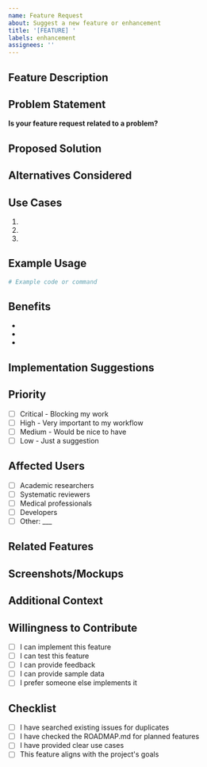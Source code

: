 ```yaml
---
name: Feature Request
about: Suggest a new feature or enhancement
title: '[FEATURE] '
labels: enhancement
assignees: ''
---
```


## Feature Description

<!-- A clear and concise description of the feature you'd like -->

## Problem Statement

<!-- What problem does this feature solve? -->

**Is your feature request related to a problem?**
<!-- e.g., I'm always frustrated when... -->

## Proposed Solution

<!-- Describe how you envision this feature working -->

## Alternatives Considered

<!-- Describe any alternative solutions or features you've considered -->

## Use Cases

<!-- Describe specific use cases for this feature -->

1.
2.
3.

## Example Usage

<!-- Show how you would use this feature -->

```python
# Example code or command
```

## Benefits

<!-- What benefits would this feature provide? -->

-
-
-

## Implementation Suggestions

<!-- If you have technical suggestions, describe them here -->

## Priority

<!-- How important is this feature to you? -->

- [ ] Critical - Blocking my work
- [ ] High - Very important to my workflow
- [ ] Medium - Would be nice to have
- [ ] Low - Just a suggestion

## Affected Users

<!-- Who would benefit from this feature? -->

- [ ] Academic researchers
- [ ] Systematic reviewers
- [ ] Medical professionals
- [ ] Developers
- [ ] Other: ___

## Related Features

<!-- Are there existing features this builds upon? -->

## Screenshots/Mockups

<!-- If applicable, add visual examples -->

## Additional Context

<!-- Any other context or information -->

## Willingness to Contribute

<!-- Would you be willing to help implement this? -->

- [ ] I can implement this feature
- [ ] I can test this feature
- [ ] I can provide feedback
- [ ] I can provide sample data
- [ ] I prefer someone else implements it

## Checklist

- [ ] I have searched existing issues for duplicates
- [ ] I have checked the ROADMAP.md for planned features
- [ ] I have provided clear use cases
- [ ] This feature aligns with the project's goals
